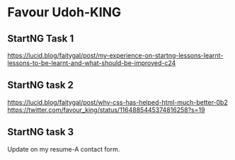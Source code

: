 # Favour Udoh-KING
## StartNG Task 1

https://lucid.blog/faitygal/post/my-experience-on-startng-lessons-learnt-lessons-to-be-learnt-and-what-should-be-improved-c24

## StartNG task 2
https://lucid.blog/faitygal/post/why-css-has-helped-html-much-better-0b2
https://twitter.com/favour_king/status/1164885445374816258?s=19

## StartNG task 3
Update on my resume-A contact form.

